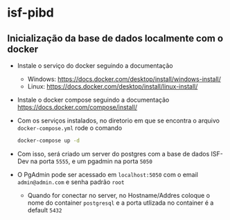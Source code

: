 # isf-pibd

## Inicialização da base de dados localmente com o docker

- Instale o serviço do docker seguindo a documentação

  - Windows: https://docs.docker.com/desktop/install/windows-install/
  - Linux: https://docs.docker.com/desktop/install/linux-install/

- Instale o docker compose seguindo a documentação https://docs.docker.com/compose/install/

- Com os serviços instalados, no diretorio em que se encontra o arquivo `docker-compose.yml` rode o comando

  ```bash
  docker-compose up -d
  ```

- Com isso, será criado um server do postgres com a base de dados ISF-Dev na porta `5555`, e um pgadmin na porta `5050`
- O PgAdmin pode ser acessado em `localhost:5050` com o email `admin@admin.com` e senha padrão `root`
  - Quando for conectar no server, no Hostname/Addres coloque o nome do container `postgresql` e a porta utlizada no container é a default `5432`  
  
